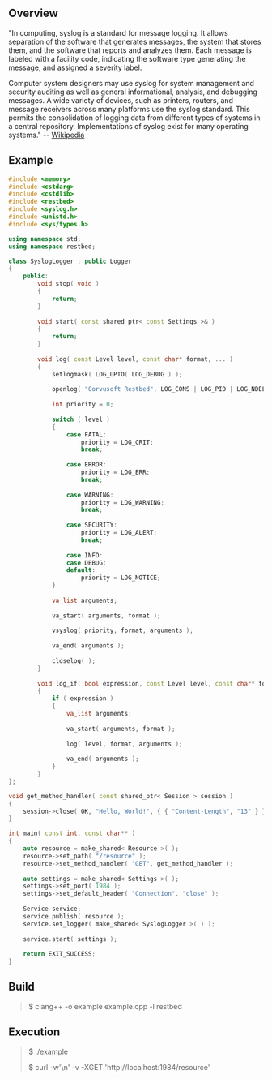 Overview
--------

"In computing, syslog is a standard for message logging. It allows separation of the software that generates messages, the system that stores them, and the software that reports and analyzes them. Each message is labeled with a facility code, indicating the software type generating the message, and assigned a severity label.

Computer system designers may use syslog for system management and security auditing as well as general informational, analysis, and debugging messages. A wide variety of devices, such as printers, routers, and message receivers across many platforms use the syslog standard. This permits the consolidation of logging data from different types of systems in a central repository. Implementations of syslog exist for many operating systems." -- [Wikipedia](https://en.wikipedia.org/wiki/Syslog)

Example
-------

```C++
#include <memory>
#include <cstdarg>
#include <cstdlib>
#include <restbed>
#include <syslog.h>
#include <unistd.h>
#include <sys/types.h>

using namespace std;
using namespace restbed;

class SyslogLogger : public Logger
{
    public:
        void stop( void )
        {
            return;
        }
        
        void start( const shared_ptr< const Settings >& )
        {
            return;
        }
        
        void log( const Level level, const char* format, ... )
        {
            setlogmask( LOG_UPTO( LOG_DEBUG ) );
            
            openlog( "Corvusoft Restbed", LOG_CONS | LOG_PID | LOG_NDELAY, LOG_LOCAL1 );
            
            int priority = 0;
            
            switch ( level )
            {
                case FATAL:
                    priority = LOG_CRIT;
                    break;
                    
                case ERROR:
                    priority = LOG_ERR;
                    break;
                    
                case WARNING:
                    priority = LOG_WARNING;
                    break;
                    
                case SECURITY:
                    priority = LOG_ALERT;
                    break;
                    
                case INFO:
                case DEBUG:
                default:
                    priority = LOG_NOTICE;
            }
            
            va_list arguments;
            
            va_start( arguments, format );
            
            vsyslog( priority, format, arguments );
            
            va_end( arguments );
            
            closelog( );
        }
        
        void log_if( bool expression, const Level level, const char* format, ... )
        {
            if ( expression )
            {
                va_list arguments;
                
                va_start( arguments, format );
                
                log( level, format, arguments );
                
                va_end( arguments );
            }
        }
};

void get_method_handler( const shared_ptr< Session > session )
{
    session->close( OK, "Hello, World!", { { "Content-Length", "13" } } );
}

int main( const int, const char** )
{
    auto resource = make_shared< Resource >( );
    resource->set_path( "/resource" );
    resource->set_method_handler( "GET", get_method_handler );
    
    auto settings = make_shared< Settings >( );
    settings->set_port( 1984 );
    settings->set_default_header( "Connection", "close" );
    
    Service service;
    service.publish( resource );
    service.set_logger( make_shared< SyslogLogger >( ) );
    
    service.start( settings );
    
    return EXIT_SUCCESS;
}
```

Build
-----

> $ clang++ -o example example.cpp -l restbed

Execution
---------

> $ ./example
>
> $ curl -w'\n' -v -XGET 'http://localhost:1984/resource'

